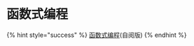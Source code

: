 # 函数式编程

{% hint style="success" %}
[函数式编程](https://github.com/cjcj5438/function)\(自阅版\)
{% endhint %}



